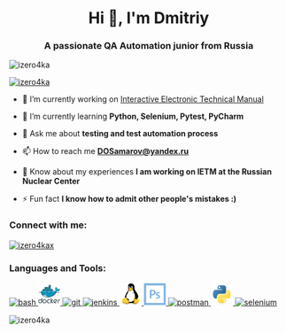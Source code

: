 <h1 align="center">Hi 👋, I'm Dmitriy</h1>
<h3 align="center">A passionate QA Automation junior from Russia</h3>

<p align="left"> <img src="https://komarev.com/ghpvc/?username=izero4ka&label=Profile%20views&color=0e75b6&style=flat" alt="izero4ka" /> </p>

<p align="left"> <a href="https://github.com/ryo-ma/github-profile-trophy"><img src="https://github-profile-trophy.vercel.app/?username=izero4ka" alt="izero4ka" /></a> </p>

- 🔭 I’m currently working on [Interactive Electronic Technical Manual](https://xn--b1aecabnea2cbmcffd7av8a5o.xn--p1ai/ietr/?ysclid=lct5w3prqi212317187)

- 🌱 I’m currently learning **Python, Selenium, Pytest, PyCharm**

- 💬 Ask me about **testing and test automation process**

- 📫 How to reach me **DOSamarov@yandex.ru**

- 📄 Know about my experiences **I am working on IETM at the Russian Nuclear Center**

- ⚡ Fun fact **I know how to admit other people's mistakes :)**

<h3 align="left">Connect with me:</h3>
<p align="left">
<a href="https://instagram.com/izero4kax" target="blank"><img align="center" src="https://raw.githubusercontent.com/rahuldkjain/github-profile-readme-generator/master/src/images/icons/Social/instagram.svg" alt="izero4kax" height="30" width="40" /></a>
</p>

<h3 align="left">Languages and Tools:</h3>
<p align="left"> <a href="https://www.gnu.org/software/bash/" target="_blank" rel="noreferrer"> <img src="https://www.vectorlogo.zone/logos/gnu_bash/gnu_bash-icon.svg" alt="bash" width="40" height="40"/> </a> <a href="https://www.docker.com/" target="_blank" rel="noreferrer"> <img src="https://raw.githubusercontent.com/devicons/devicon/master/icons/docker/docker-original-wordmark.svg" alt="docker" width="40" height="40"/> </a> <a href="https://git-scm.com/" target="_blank" rel="noreferrer"> <img src="https://www.vectorlogo.zone/logos/git-scm/git-scm-icon.svg" alt="git" width="40" height="40"/> </a> <a href="https://www.jenkins.io" target="_blank" rel="noreferrer"> <img src="https://www.vectorlogo.zone/logos/jenkins/jenkins-icon.svg" alt="jenkins" width="40" height="40"/> </a> <a href="https://www.linux.org/" target="_blank" rel="noreferrer"> <img src="https://raw.githubusercontent.com/devicons/devicon/master/icons/linux/linux-original.svg" alt="linux" width="40" height="40"/> </a> <a href="https://www.photoshop.com/en" target="_blank" rel="noreferrer"> <img src="https://raw.githubusercontent.com/devicons/devicon/master/icons/photoshop/photoshop-line.svg" alt="photoshop" width="40" height="40"/> </a> <a href="https://postman.com" target="_blank" rel="noreferrer"> <img src="https://www.vectorlogo.zone/logos/getpostman/getpostman-icon.svg" alt="postman" width="40" height="40"/> </a> <a href="https://www.python.org" target="_blank" rel="noreferrer"> <img src="https://raw.githubusercontent.com/devicons/devicon/master/icons/python/python-original.svg" alt="python" width="40" height="40"/> </a> <a href="https://www.selenium.dev" target="_blank" rel="noreferrer"> <img src="https://raw.githubusercontent.com/detain/svg-logos/780f25886640cef088af994181646db2f6b1a3f8/svg/selenium-logo.svg" alt="selenium" width="40" height="40"/> </a> </p>

<p><img align="center" src="https://github-readme-streak-stats.herokuapp.com/?user=izero4ka&" alt="izero4ka" /></p>
